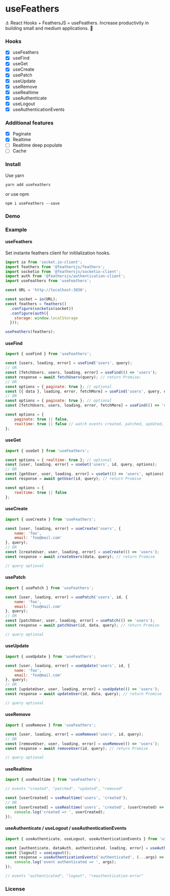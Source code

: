 # useFeathers

⚓️ React Hooks + FeathersJS = useFeathers. Increase productivity in building small and medium applications. 🚀

### Hooks

- [x] useFeathers
- [x] useFind
- [x] useGet
- [x] useCreate
- [x] usePatch
- [x] useUpdate
- [x] useRemove
- [x] useRealtime
- [x] useAuthenticate
- [x] useLogout
- [x] useAuthenticationEvents

### Additional features

- [x] Paginate
- [x] Realtime
- [ ] Realtime deep populate
- [ ] Cache

### Install

Use yarn
```shell
yarn add useFeathers
```

or use npm
```shell
npm i useFeathers --save 
```

### Demo



### Example
#### useFeathers

Set instante feathers client for initilalization hooks.

```javascript
import io from 'socket.io-client';
import feathers from '@feathersjs/feathers';
import socketio from '@feathersjs/socketio-client';
import auth from '@feathersjs/authentication-client';
import useFeathers from 'useFeathers';

const URL = 'http://localhost:3030';

const socket = io(URL);
const feathers = feathers()
  .configure(socketio(socket))
  .configure(auth({
    storage: window.localStorage
  }));

useFeathers(feathers);
```

#### useFind

```javascript
import { useFind } from 'useFeathers';

const [users, loading, error] = useFind('users', query);
// OR
const [fetchUsers, users, loading, error] = useFind(() => 'users');
const response = await fetchUsers(query); // return Promise;
// OR
const options = { paginate: true }; // optional
const [{ data }, loading, error, fetchMore] = useFind('users', query, options);
// OR
const options = { paginate: true }; // optional
const [fetchUsers, users, loading, error, fetchMore] = useFind(() => 'users', options);
```

```javascript
const options = {
	paginate: true || false,
	realtime: true || false // watch events created, patched, updated, removed, and automatically make the changes 
};
```

####  useGet

```javascript
import { useGet } from 'useFeathers';

const options = { realtime: true }; // optional
const [user, loading, error] = useGet('users', id, query, options);
// OR
const [getUser, user, loading, error] = useGet(() => 'users', options);
const response = await getUser(id, query); // return Promise
```

```javascript
const options = {
	realtime: true || false
};
```

#### useCreate

```javascript
import { useCreate } from 'useFeathers';

const [user, loading, error] = useCreate('users', {
	name: 'foo',
	email: 'foo@mail.com'
}, query);
// OR
const [createUser, user, loading, error] = useCreate(() => 'users');
const response = await createUsers(data, query); // return Promise

// query optional
```

#### usePatch

```javascript
import { usePatch } from 'useFeathers';

const [user, loading, error] = usePatch('users', id, {
	name: 'foo',
	email: 'foo@mail.com'
}, query);
// OR
const [patchUser, user, loading, error] = usePatch(() => 'users');
const response = await patchUser(id, data, query); // return Promise

// query optional
```

#### useUpdate

```javascript
import { useUpdate } from 'useFeathers';

const [user, loading, error] = useUpdate('users', id, {
	name: 'foo',
	email: 'foo@mail.com'
}, query);
// OR
const [updateUser, user, loading, error] = useUpdate(() => 'users');
const response = await updateUser(id, data, query); // return Promise

// query optional
```

#### useRemove

```javascript
import { useRemove } from 'useFeathers';

const [user, loading, error] = useRemove('users', id, query);
// OR
const [removeUser, user, loading, error] = useRemove(() => 'users');
const response = await removeUser(id, query); // return Promise

// query optional
```

#### useRealtime

```javascript
import { useRealtime } from 'useFeathers';

// events "created", "patched", "updated", "removed"

const [userCreated] = useRealtime('users', 'created');
// OR
const [userCreated] = useRealtime('users', 'created', (userCreated) => {
	console.log('created => ', userCreated);
});
```

#### useAuthenticate / useLogout / useAuthenticationEvents

```javascript
import { useAuthenticate, useLogout, useAuthenticationEvents } from 'useFeathers';

const [authenticate, dataAuth, authenticated, loading, error] = useAuthenticate();
const [logout] = useLogout();
const response = useAuthenticationEvents('authenticated', (...args) => {
	console.log('event authenticated => ', args);
});

// events "authenticated", "logout", "reauthentication-error"
```


### License
